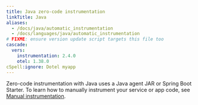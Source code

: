 ```yaml
---
title: Java zero-code instrumentation
linkTitle: Java
aliases:
  - /docs/java/automatic_instrumentation
  - /docs/languages/java/automatic_instrumentation
# FIXME: ensure version update script targets this file too
cascade:
  vers:
    instrumentation: 2.4.0
    otel: 1.38.0
cSpell:ignore: Dotel myapp
---
```


Zero-code instrumentation with Java uses a Java agent JAR or Spring Boot
Starter. To learn how to manually instrument your service or app code, see
[Manual instrumentation](/docs/languages/java/instrumentation/).
